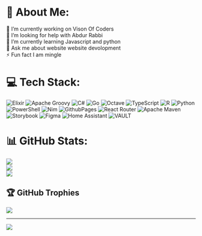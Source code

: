 # 💫 About Me:
🔭 I’m currently working on Vison Of Coders<br>🤝 I’m looking for help with Abdur Rabbi<br>🌱 I’m currently learning Javascript and python<br>💬 Ask me about website website devolopment<br>⚡ Fun fact I am mingle


# 💻 Tech Stack:
![Elixir](https://img.shields.io/badge/elixir-%234B275F.svg?style=for-the-badge&logo=elixir&logoColor=white) ![Apache Groovy](https://img.shields.io/badge/Apache%20Groovy-4298B8.svg?style=for-the-badge&logo=Apache+Groovy&logoColor=white) ![C#](https://img.shields.io/badge/c%23-%23239120.svg?style=for-the-badge&logo=csharp&logoColor=white) ![Go](https://img.shields.io/badge/go-%2300ADD8.svg?style=for-the-badge&logo=go&logoColor=white) ![Octave](https://img.shields.io/badge/OCTAVE-darkblue?style=for-the-badge&logo=octave&logoColor=fcd683) ![TypeScript](https://img.shields.io/badge/typescript-%23007ACC.svg?style=for-the-badge&logo=typescript&logoColor=white) ![R](https://img.shields.io/badge/r-%23276DC3.svg?style=for-the-badge&logo=r&logoColor=white) ![Python](https://img.shields.io/badge/python-3670A0?style=for-the-badge&logo=python&logoColor=ffdd54) ![PowerShell](https://img.shields.io/badge/PowerShell-%235391FE.svg?style=for-the-badge&logo=powershell&logoColor=white) ![Nim](https://img.shields.io/badge/nim-%23FFE953.svg?style=for-the-badge&logo=nim&logoColor=white) ![GithubPages](https://img.shields.io/badge/github%20pages-121013?style=for-the-badge&logo=github&logoColor=white) ![React Router](https://img.shields.io/badge/React_Router-CA4245?style=for-the-badge&logo=react-router&logoColor=white) ![Apache Maven](https://img.shields.io/badge/Apache%20Maven-C71A36?style=for-the-badge&logo=Apache%20Maven&logoColor=white) ![Storybook](https://img.shields.io/badge/-Storybook-FF4785?style=for-the-badge&logo=storybook&logoColor=white) ![Figma](https://img.shields.io/badge/figma-%23F24E1E.svg?style=for-the-badge&logo=figma&logoColor=white) ![Home Assistant](https://img.shields.io/badge/home%20assistant-%2341BDF5.svg?style=for-the-badge&logo=home-assistant&logoColor=white) ![VAULT](https://img.shields.io/badge/vault-FFEC6E.svg?style=for-the-badge&logo=vault&logoColor=white&color=%23FFEC6E)
# 📊 GitHub Stats:
![](https://github-readme-stats.vercel.app/api?username=cracker810110&theme=dark&hide_border=false&include_all_commits=true&count_private=true)<br/>
![](https://github-readme-streak-stats.herokuapp.com/?user=cracker810110&theme=dark&hide_border=false)<br/>
![](https://github-readme-stats.vercel.app/api/top-langs/?username=cracker810110&theme=dark&hide_border=false&include_all_commits=true&count_private=true&layout=compact)

## 🏆 GitHub Trophies
![](https://github-profile-trophy.vercel.app/?username=cracker810110&theme=radical&no-frame=false&no-bg=true&margin-w=4)

---
[![](https://visitcount.itsvg.in/api?id=cracker810110&icon=0&color=0)](https://visitcount.itsvg.in)

<!-- Proudly created with GPRM ( https://gprm.itsvg.in ) -->
